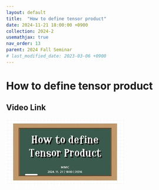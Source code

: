 ```yaml
---
layout: default
title:  "How to define tensor product"
date: 2024-11-21 18:00:00 +0900
collection: 2024-2
usemathjax: true
nav_order: 13
parent: 2024 Fall Seminar
# last_modified_date: 2023-03-06 +0900
---
```

# How to define tensor product
<!-- ## <center> Abstract </center>
Francis Guthrie claimed in 1852 the four color problem. We
proof two essential lemmas and then solve six color problem. We expand
the proof of six color problem into five, four color problem. Kempe
published this proof in 1879. However the flaw was discovered in 1890
by Heawood. Although flawed, Kempe’s idea was used as one of a basic
tool. -->
## Video Link

[![Video Label](pictures/12_tensor.jpg)](https://www.youtube.com/watch?v=nG7xoGljaBw)

<!-- ## PDF Download -->

<!-- <a target='_blank' href='../2024-1/2024-1_download/crime.pdf'>What is Counting? PDF</a> -->